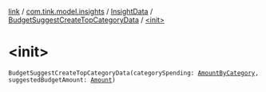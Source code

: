 [link](../../../index.md) / [com.tink.model.insights](../../index.md) / [InsightData](../index.md) / [BudgetSuggestCreateTopCategoryData](index.md) / [&lt;init&gt;](./-init-.md)

# &lt;init&gt;

`BudgetSuggestCreateTopCategoryData(categorySpending: `[`AmountByCategory`](../../../com.tink.model.relations/-amount-by-category/index.md)`, suggestedBudgetAmount: `[`Amount`](../../../com.tink.model.misc/-amount/index.md)`)`